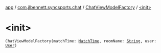 [app](../../index.md) / [com.jlbennett.syncsports.chat](../index.md) / [ChatViewModelFactory](index.md) / [&lt;init&gt;](./-init-.md)

# &lt;init&gt;

`ChatViewModelFactory(matchTime: `[`MatchTime`](../../com.jlbennett.syncsports.util/-match-time/index.md)`, roomName: `[`String`](https://kotlinlang.org/api/latest/jvm/stdlib/kotlin/-string/index.html)`, user: `[`User`](../../com.jlbennett.syncsports.util/-user/index.md)`)`